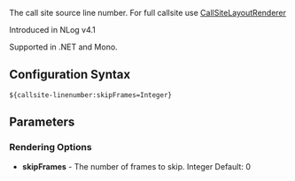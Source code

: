 The call site source line number. For full callsite use [CallSiteLayoutRenderer](Callsite-Layout-Renderer)

Introduced in NLog v4.1

Supported in .NET and Mono.

## Configuration Syntax
```
${callsite-linenumber:skipFrames=Integer}
```

## Parameters
### Rendering Options
* **skipFrames** - The number of frames to skip. Integer Default: 0